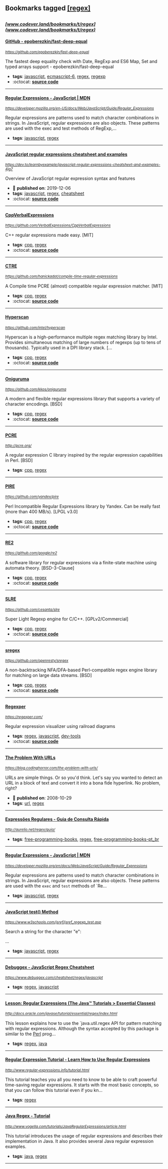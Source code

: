 ## Bookmarks tagged [[regex]](https://www.codever.land/search?q=[regex])

_<sup><sup>[www.codever.land/bookmarks/t/regex](www.codever.land/bookmarks/t/regex)</sup></sup>_
---
#### [GitHub - epoberezkin/fast-deep-equal](https://github.com/epoberezkin/fast-deep-equal)
_<sup>https://github.com/epoberezkin/fast-deep-equal</sup>_

The fastest deep equality check with Date, RegExp and ES6 Map, Set and typed arrays support - epoberezkin/fast-deep-equal
* **tags**: [javascript](../tagged/javascript.md), [ecmascript-6](../tagged/ecmascript-6.md), [regex](../tagged/regex.md), [regexp](../tagged/regexp.md)
* :octocat: **[source code](https://github.com/epoberezkin/fast-deep-equal)**
---
#### [Regular Expressions - JavaScript | MDN](https://developer.mozilla.org/en-US/docs/Web/JavaScript/Guide/Regular_Expressions)
_<sup>https://developer.mozilla.org/en-US/docs/Web/JavaScript/Guide/Regular_Expressions</sup>_

Regular expressions are patterns used to match character combinations in strings. In JavaScript, regular expressions are also objects. These patterns are used with the exec and test methods of RegExp,...
* **tags**: [javascript](../tagged/javascript.md), [regex](../tagged/regex.md)
---
#### [JavaScript regular expressions cheatsheet and examples ](https://dev.to/learnbyexample/javascript-regular-expressions-cheatsheet-and-examples-4jg7)
_<sup>https://dev.to/learnbyexample/javascript-regular-expressions-cheatsheet-and-examples-4jg7</sup>_

Overview of JavaScript regular expression syntax and features
* :calendar: **published on**: 2019-12-06
* **tags**: [javascript](../tagged/javascript.md), [regex](../tagged/regex.md), [cheatsheet](../tagged/cheatsheet.md)
* :octocat: **[source code](https://github.com/learnbyexample/learn_js_regexp)**
---
#### [CppVerbalExpressions](https://github.com/VerbalExpressions/CppVerbalExpressions)
_<sup>https://github.com/VerbalExpressions/CppVerbalExpressions</sup>_

C++ regular expressions made easy. [MIT]
* **tags**: [cpp](../tagged/cpp.md), [regex](../tagged/regex.md)
* :octocat: **[source code](https://github.com/VerbalExpressions/CppVerbalExpressions)**
---
#### [CTRE](https://github.com/hanickadot/compile-time-regular-expressions)
_<sup>https://github.com/hanickadot/compile-time-regular-expressions</sup>_

A Compile time PCRE (almost) compatible regular expression matcher. [MIT]
* **tags**: [cpp](../tagged/cpp.md), [regex](../tagged/regex.md)
* :octocat: **[source code](https://github.com/hanickadot/compile-time-regular-expressions)**
---
#### [Hyperscan](https://github.com/intel/hyperscan)
_<sup>https://github.com/intel/hyperscan</sup>_

Hyperscan is a high-performance multiple regex matching library by Intel. Provides simultaneous matching of large numbers of regexps (up to tens of thousands). Typically used in a DPI library stack. [...
* **tags**: [cpp](../tagged/cpp.md), [regex](../tagged/regex.md)
* :octocat: **[source code](https://github.com/intel/hyperscan)**
---
#### [Oniguruma](https://github.com/kkos/oniguruma)
_<sup>https://github.com/kkos/oniguruma</sup>_

A modern and flexible regular expressions library that supports a variety of character encodings. [BSD]
* **tags**: [cpp](../tagged/cpp.md), [regex](../tagged/regex.md)
* :octocat: **[source code](https://github.com/kkos/oniguruma)**
---
#### [PCRE](http://pcre.org/)
_<sup>http://pcre.org/</sup>_

A regular expression C library inspired by the regular expression capabilities in Perl. [BSD]
* **tags**: [cpp](../tagged/cpp.md), [regex](../tagged/regex.md)
---
#### [PIRE](https://github.com/yandex/pire)
_<sup>https://github.com/yandex/pire</sup>_

Perl Incompatible Regular Expressions library by Yandex. Can be really fast (more than 400 MB/s). [LPGL v3.0]
* **tags**: [cpp](../tagged/cpp.md), [regex](../tagged/regex.md)
* :octocat: **[source code](https://github.com/yandex/pire)**
---
#### [RE2](https://github.com/google/re2)
_<sup>https://github.com/google/re2</sup>_

A software library for regular expressions via a finite-state machine using automata theory. [BSD-3-Clause]
* **tags**: [cpp](../tagged/cpp.md), [regex](../tagged/regex.md)
* :octocat: **[source code](https://github.com/google/re2)**
---
#### [SLRE](https://github.com/cesanta/slre)
_<sup>https://github.com/cesanta/slre</sup>_

Super Light Regexp engine for C/C++. [GPLv2/Commercial]
* **tags**: [cpp](../tagged/cpp.md), [regex](../tagged/regex.md)
* :octocat: **[source code](https://github.com/cesanta/slre)**
---
#### [sregex](https://github.com/openresty/sregex)
_<sup>https://github.com/openresty/sregex</sup>_

A non-backtracking NFA/DFA-based Perl-compatible regex engine library for matching on large data streams. [BSD]
* **tags**: [cpp](../tagged/cpp.md), [regex](../tagged/regex.md)
* :octocat: **[source code](https://github.com/openresty/sregex)**
---
#### [Regexper](https://regexper.com/)
_<sup>https://regexper.com/</sup>_

Regular expression visualizer using railroad diagrams
* **tags**: [regex](../tagged/regex.md), [javascript](../tagged/javascript.md), [dev-tools](../tagged/dev-tools.md)
* :octocat: **[source code](https://github.com/javallone/regexper-static)**
---
#### [The Problem With URLs](https://blog.codinghorror.com/the-problem-with-urls/)
_<sup>https://blog.codinghorror.com/the-problem-with-urls/</sup>_

URLs are simple things. Or so you'd think. Let's say you wanted to detect an URL in a block of text and convert it into a bona fide hyperlink. No problem, right?
* :calendar: **published on**: 2008-10-29
* **tags**: [url](../tagged/url.md), [regex](../tagged/regex.md)
---
#### [Expressões Regulares - Guia de Consulta Rápida](http://aurelio.net/regex/guia/)
_<sup>http://aurelio.net/regex/guia/</sup>_

* **tags**: [free-programming-books](../tagged/free-programming-books.md), [regex](../tagged/regex.md), [free-programming-books-pt_br](../tagged/free-programming-books-pt_br.md)
---
#### [Regular Expressions - JavaScript | MDN](https://developer.mozilla.org/en/docs/Web/JavaScript/Guide/Regular_Expressions)
_<sup>https://developer.mozilla.org/en/docs/Web/JavaScript/Guide/Regular_Expressions</sup>_

Regular expressions are patterns used to match character combinations in strings. In JavaScript, regular expressions are also objects. These patterns are used with the `exec` and `test` methods of `Re...
* **tags**: [javascript](../tagged/javascript.md), [regex](../tagged/regex.md)
---
#### [JavaScript test() Method](https://www.w3schools.com/jsref/jsref_regexp_test.asp)
_<sup>https://www.w3schools.com/jsref/jsref_regexp_test.asp</sup>_

Search a string for the character "e":

...
* **tags**: [javascript](../tagged/javascript.md), [regex](../tagged/regex.md)
---
#### [Debuggex - JavaScript Regex Cheatsheet](https://www.debuggex.com/cheatsheet/regex/javascript)
_<sup>https://www.debuggex.com/cheatsheet/regex/javascript</sup>_

* **tags**: [regex](../tagged/regex.md), [javascript](../tagged/javascript.md)
---
#### [Lesson: Regular Expressions (The Java™ Tutorials > Essential Classes)](http://docs.oracle.com/javase/tutorial/essential/regex/index.html)
_<sup>http://docs.oracle.com/javase/tutorial/essential/regex/index.html</sup>_

This lesson explains how to use the `java.util.regex API for pattern matching with regular expressions. Although the syntax accepted by this package is similar to the [Perl](http://www.perl.com/) prog...
* **tags**: [regex](../tagged/regex.md), [java](../tagged/java.md)
---
#### [Regular Expression Tutorial - Learn How to Use Regular Expressions](http://www.regular-expressions.info/tutorial.html)
_<sup>http://www.regular-expressions.info/tutorial.html</sup>_

This tutorial teaches you all you need to know to be able to craft powerful time-saving regular expressions. It starts with the most basic concepts, so that you can follow this tutorial even if you kn...
* **tags**: [regex](../tagged/regex.md)
---
#### [Java Regex - Tutorial](http://www.vogella.com/tutorials/JavaRegularExpressions/article.html)
_<sup>http://www.vogella.com/tutorials/JavaRegularExpressions/article.html</sup>_

This tutorial introduces the usage of regular expressions and describes their implementation in Java. It also provides several Java regular expression examples.
* **tags**: [java](../tagged/java.md), [regex](../tagged/regex.md)
---
